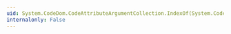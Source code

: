 ```yaml
---
uid: System.CodeDom.CodeAttributeArgumentCollection.IndexOf(System.CodeDom.CodeAttributeArgument)
internalonly: False
---
```

